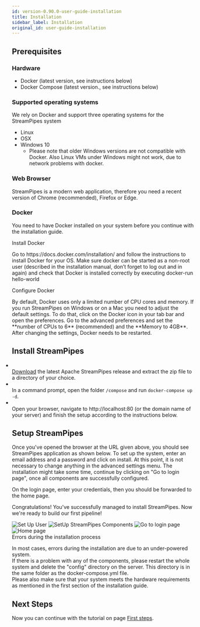 ```yaml
---
id: version-0.90.0-user-guide-installation
title: Installation
sidebar_label: Installation
original_id: user-guide-installation
---
```

## Prerequisites

### Hardware

* Docker (latest version, see instructions below)
* Docker Compose (latest version., see instructions below)

### Supported operating systems
We rely on Docker and support three operating systems for the StreamPipes system

* Linux
* OSX
* Windows 10
    * Please note that older Windows versions are not compatible with Docker. Also Linux VMs under Windows might not work, due to network problems with docker.

### Web Browser
StreamPipes is a modern web application, therefore you need a recent version of Chrome (recommended), Firefox or Edge.

### Docker
You need to have Docker installed on your system before you continue with the installation guide.


<div class="admonition info">
<div class="admonition-title">Install Docker</div>
<p>Go to https://docs.docker.com/installation/ and follow the instructions to install Docker for your OS. Make sure docker can be started as a non-root user (described in the installation manual, don’t forget to log out and in again) and check that Docker is installed correctly by executing docker-run hello-world</p>
</div>

<div class="admonition info">
<div class="admonition-title">Configure Docker</div>
<p>By default, Docker uses only a limited number of CPU cores and memory.
       If you run StreamPipes on Windows or on a Mac you need to adjust the default settings.
       To do that, click on the Docker icon in your tab bar and open the preferences.
       Go to the advanced preferences and set the **number of CPUs to 6** (recommended) and the **Memory to 4GB**.
       After changing the settings, Docker needs to be restarted.</p></div>


## Install StreamPipes

<div class="tab-content" id="myTabContent">
    <div class="tab-pane fade show active" id="linux" role="tabpanel" aria-labelledby="linux-tab">
        <ul style="padding-left:0">
            <li class="installation-step">
                <div class="wrapper-container" style="align-items: center;justify-content: center;">
                    <div class="wrapper-step">
                        <span class="fa-stack fa-2x">
                             <i class="fas fa-circle fa-stack-2x sp-color-green"></i>
                             <strong class="fa-stack-1x" style="color:white;">1</strong>
                        </span>
                    </div>
                    <div class="wrapper-instruction">
                        <a href="https://www.apache.org/dyn/mirrors/mirrors.cgi?action=download&filename=streampipes/installer/0.70.0/apache-streampipes-installer-0.70.0-incubating-source-release.zip">Download</a>
                        the latest Apache StreamPipes release and extract the zip file to a directory of your choice.
                    </div>
                </div>
            </li>
            <li class="installation-step">
                <div class="wrapper-container" style="align-items: center;justify-content: center;">
                    <div class="wrapper-step">
                        <span class="fa-stack fa-2x">
                             <i class="fas fa-circle fa-stack-2x sp-color-green"></i>
                             <strong class="fa-stack-1x" style="color:white;">2</strong>
                        </span>
                    </div>
                    <div class="wrapper-instruction">
                       In a command prompt, open the folder <code>/compose</code> and run <code>docker-compose up -d</code>.
                    </div>
                </div>
            </li>
            <li class="installation-step">
                <div class="wrapper-container" style="align-items: center;justify-content: center;">
                    <div class="wrapper-step">
                        <span class="fa-stack fa-2x">
                             <i class="fas fa-circle fa-stack-2x sp-color-green"></i>
                             <strong class="fa-stack-1x" style="color:white;">3</strong>
                        </span>
                    </div>
                    <div class="wrapper-instruction">
                        Open your browser, navigate to http://localhost:80 (or the domain name of your server) and finish the setup according to the instructions below.
                    </div>
                </div>
            </li>
        </ul>
        </div>
    </div>

## Setup StreamPipes

Once you've opened the browser at the URL given above, you should see StreamPipes application as shown below.
To set up the system, enter an email address and a password and click on install.
At this point, it is not necessary to change anything in the advanced settings menu.
The installation might take some time, continue by clicking on "Go to login page", once all components are successfully configured.


On the login page, enter your credentials, then you should be forwarded to the home page.

Congratulations! You've successfully managed to install StreamPipes. Now we're ready to build our first pipeline!

<div class="my-carousel">
    <img src="/img/quickstart/setup/01_register_user.png"alt="Set Up User"/>
    <img src="/img/quickstart/setup/02_user_set_up.png"alt="SetUp StreamPipes Components"/>
    <img src="/img/quickstart/setup/03_login.png"alt="Go to login page"/>
    <img src="/img/quickstart/setup/04_home.png"alt="Home page"/>
</div>

<div class="admonition error">
<div class="admonition-title">Errors during the installation process</div>
<p>In most cases, errors during the installation are due to an under-powered system.<br/>
If there is a problem with any of the components, please restart the whole system and delete the "config" directory on the server.
   This directory is in the same folder as the docker-compose.yml file.<br/>
   Please also make sure that your system meets the hardware requirements as mentioned in the first section of the installation guide.</p>
</div>

## Next Steps

Now you can continue with the tutorial on page [First steps](user-guide-first-steps.md).
